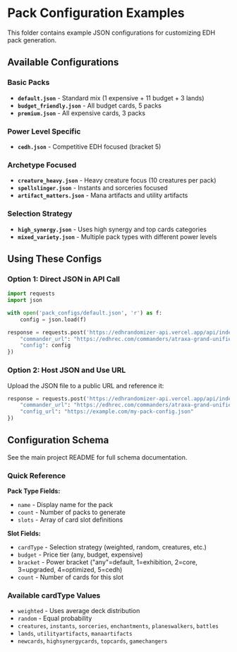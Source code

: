 # Pack Configuration Examples

This folder contains example JSON configurations for customizing EDH pack generation.

## Available Configurations

### Basic Packs
- **`default.json`** - Standard mix (1 expensive + 11 budget + 3 lands)
- **`budget_friendly.json`** - All budget cards, 5 packs
- **`premium.json`** - All expensive cards, 3 packs

### Power Level Specific
- **`cedh.json`** - Competitive EDH focused (bracket 5)

### Archetype Focused
- **`creature_heavy.json`** - Heavy creature focus (10 creatures per pack)
- **`spellslinger.json`** - Instants and sorceries focused
- **`artifact_matters.json`** - Mana artifacts and utility artifacts

### Selection Strategy
- **`high_synergy.json`** - Uses high synergy and top cards categories
- **`mixed_variety.json`** - Multiple pack types with different power levels

## Using These Configs

### Option 1: Direct JSON in API Call
```python
import requests
import json

with open('pack_configs/default.json', 'r') as f:
    config = json.load(f)

response = requests.post('https://edhrandomizer-api.vercel.app/api/index', json={
    "commander_url": "https://edhrec.com/commanders/atraxa-grand-unifier",
    "config": config
})
```

### Option 2: Host JSON and Use URL
Upload the JSON file to a public URL and reference it:
```python
response = requests.post('https://edhrandomizer-api.vercel.app/api/index', json={
    "commander_url": "https://edhrec.com/commanders/atraxa-grand-unifier",
    "config_url": "https://example.com/my-pack-config.json"
})
```

## Configuration Schema

See the main project README for full schema documentation.

### Quick Reference

**Pack Type Fields:**
- `name` - Display name for the pack
- `count` - Number of packs to generate
- `slots` - Array of card slot definitions

**Slot Fields:**
- `cardType` - Selection strategy (weighted, random, creatures, etc.)
- `budget` - Price tier (any, budget, expensive)
- `bracket` - Power bracket ("any"=default, 1=exhibition, 2=core, 3=upgraded, 4=optimized, 5=cedh)
- `count` - Number of cards for this slot

### Available cardType Values
- `weighted` - Uses average deck distribution
- `random` - Equal probability
- `creatures`, `instants`, `sorceries`, `enchantments`, `planeswalkers`, `battles`
- `lands`, `utilityartifacts`, `manaartifacts`
- `newcards`, `highsynergycards`, `topcards`, `gamechangers`
